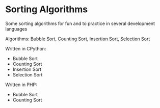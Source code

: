 # Sorting Algorithms

Some sorting algorithms for fun and to practice in several development languages

Algorithms:
[Bubble Sort](https://en.wikipedia.org/wiki/Bubble_sort),
[Counting Sort](https://en.wikipedia.org/wiki/Counting_sort),
[Insertion Sort](https://en.wikipedia.org/wiki/Insertion_sort),
[Selection Sort](https://en.wikipedia.org/wiki/Selection_sort)

Written in CPython:
- Bubble Sort
- Counting Sort
- Insertion Sort
- Selection Sort

Written in PHP:
- Bubble Sort
- Counting Sort

